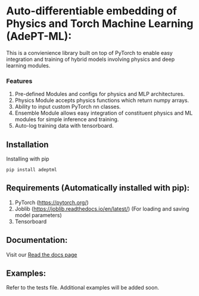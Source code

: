 # Auto-differentiable embedding of Physics and Torch Machine Learning (AdePT-ML):

This is a convienience library built on top of PyTorch to enable easy integration and training of hybrid models involving physics and deep learning modules. 

### Features
1. Pre-defined Modules and configs for physics and MLP architectures.
2. Physics Module accepts physics functions which return numpy arrays.
3. Ability to input custom PyTorch nn classes.
4. Ensemble Module allows easy integration of constituent physics and ML modules for simple inference and training.
5. Auto-log training data with tensorboard.

## Installation
Installing with pip
```
pip install adeptml 
```
## Requirements (Automatically installed with pip): 
1. PyTorch (https://pytorch.org/)
2. Joblib (https://joblib.readthedocs.io/en/latest/) (For loading and saving model parameters)
3. Tensorboard

## Documentation:
Visit our [Read the docs page](https://adept-ml.readthedocs.io/en/latest/)

## Examples:
Refer to the tests file. Additional examples will be added soon.

